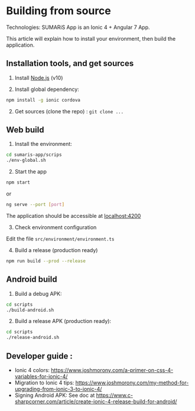 # Building from source

Technologies: SUMARiS App is an Ionic 4 + Angular 7 App.

This article will explain how to install your environment, then build the application.

## Installation tools, and get sources

1. Install [Node.js](https://nodejs.org/en/) (v10)

2. Install global dependency: 
```bash
npm install -g ionic cordova
```

2. Get sources (clone the repo) : `git clone ...`

## Web build

1. Install the environment:
```bash
cd sumaris-app/scrips
./env-global.sh
```

2. Start the app
```bash
npm start
```
or
```bash
ng serve --port [port]
```

The application should be accessible at [localhost:4200](http://localhost:4200)

3. Check environment configuration

Edit the file `src/environment/environment.ts`

4. Build a release (production ready)
```bash
npm run build --prod --release
```


## Android build 

1. Build a debug APK:

```bash
cd scripts
./build-android.sh
```

2. Build a release APK (production ready):

```bash
cd scripts
./release-android.sh
```


## Developer guide :

- Ionic 4 colors: https://www.joshmorony.com/a-primer-on-css-4-variables-for-ionic-4/
- Migration to Ionic 4 tips: https://www.joshmorony.com/my-method-for-upgrading-from-ionic-3-to-ionic-4/
- Signing Android APK: See doc at 
   https://www.c-sharpcorner.com/article/create-ionic-4-release-build-for-android/

